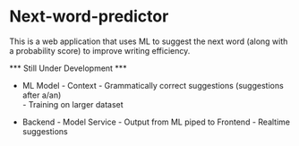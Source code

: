# Next-word-predictor
This is a web application that uses ML to suggest the next word (along with a probability score) to improve writing efficiency.

*** Still Under Development ***

- ML Model  -   Context
            -   Grammatically correct suggestions (suggestions after a/an)    
            -   Training on larger dataset 

- Backend   -   Model Service
            -   Output from ML piped to Frontend
            -   Realtime suggestions
            

                    

